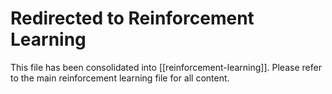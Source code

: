 # Redirected to Reinforcement Learning

This file has been consolidated into [[reinforcement-learning]]. Please refer to the main reinforcement learning file for all content.